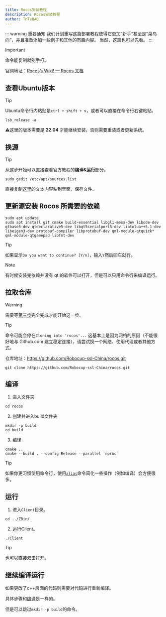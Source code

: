 ```yaml
---
title: Rocos安装教程
description: Rocos安装教程
author: TnTeQAQ
---
```


::: warning 重要通知
我们计划重写这篇部署教程使得它更加“新手”甚至是“菜鸟向”，并且准备添加一些例子和其他的有趣内容。
当然，这篇也可以先看。
:::

> [!important]
> 命令能复制就别手打。

官网地址：[Rocos’s Wiki! — Rocos 文档](https://rocos.readthedocs.io/zh-cn/latest/index.html)

## 查看Ubuntu版本

>[!tip]
>Ubuntu命令行内粘贴是`ctrl + shift + v`，或者可以直接在命令行右键粘贴。

```shell
lsb_release -a
```

:warning:这里的版本需要是 **22.04** 才能继续安装，否则需要重装或者更新系统。

## 换源

>[!tip]
>从这步开始可以直接查看官方教程的**编译&运行**部分。

```shell
sudo gedit /etc/apt/sources.list
```

直接复制[这里](https://mirrors.tuna.tsinghua.edu.cn/help/ubuntu/)的文本内容粘到里面，保存文件。

## 更新源安装 Rocos 所需要的依赖

```shell
sudo apt update
sudo apt install git cmake build-essential libgl1-mesa-dev libode-dev qtbase5-dev qtdeclarative5-dev libqt5serialport5-dev libtolua++5.1-dev libeigen3-dev protobuf-compiler libprotobuf-dev qml-module-qtquick* qml-module-qtgamepad libfmt-dev
```

>[!tip]
>如果显示`Do you want to continue? [Y/n]`，输入`Y`然后回车就行。

>[!note]
>有时候安装完依赖并没有 qt 的软件可以打开，但是可以只用命令行来编译运行。

## 拉取仓库

>[!warning]
>需要等[第三步](#更新源安装-rocos-所需要的依赖)完全完成才能开始这一步。

>[!tip]
>命令可能会停在`Cloning into 'rocos'...`
>这基本上是因为网络的原因（不能很好地与 Github.com 建立稳定连接），请尝试换一个网络、使用代理或者其他方式。

仓库地址：https://github.com/Robocup-ssl-China/rocos.git

```shell
git clone https://github.com/Robocup-ssl-China/rocos.git
```

## 编译

1. 进入文件夹
```shell
cd rocos
```

2. 创建并进入build文件夹
```shell
mkdir -p build
cd build
```

3. 编译
```shell
cmake ..
cmake --build . --config Release --parallel `nproc`
```

>[!tip]
>如果你更习惯使用命令行，使用[`alias`](https://www.runoob.com/linux/linux-comm-alias.html)命令简化一些操作（例如编译）会方便很多。

## 运行

1. 进入`Client`目录。
```shell
cd ../ZBin/
```

2. 运行Client。
```shell
./Client
```

>[!tip]
>也可以直接双击打开。

## 继续编译运行

如果更改了c++层面的代码则需要对代码进行重新编译。

具体步骤和[编译](#编译)是一样的。

但是可以跳过`mkdir -p build`的命令。

